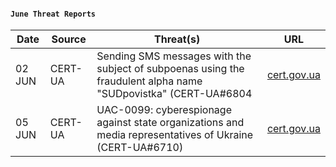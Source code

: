 #### `June Threat Reports`
| Date | Source | Threat(s) | URL |
| --- | --- | --- | --- |
| 02 JUN | CERT-UA | Sending SMS messages with the subject of subpoenas using the fraudulent alpha name "SUDpovistka" (CERT-UA#6804 | [cert.gov.ua](https://cert.gov.ua/article/4789582) |
| 05 JUN | CERT-UA | UAC-0099: cyberespionage against state organizations and media representatives of Ukraine (CERT-UA#6710)| [cert.gov.ua](https://cert.gov.ua/article/4818341) |
